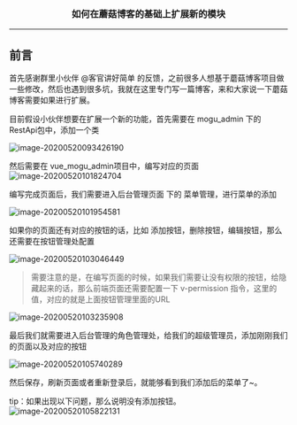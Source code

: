 

### <center>如何在蘑菇博客的基础上扩展新的模块
***
## 前言

首先感谢群里小伙伴 @客官讲好简单 的反馈，之前很多人想基于蘑菇博客项目做一些修改，然后也遇到很多坑，我就在这里专门写一篇博客，来和大家说一下蘑菇博客需要如果进行扩展。

目前假设小伙伴想要在扩展一个新的功能，首先需要在 mogu_admin 下的 RestApi包中，添加一个类

![image-20200520093426190](https://cdn.losey.top/blog/image-20200520093426190.png)

然后需要在 vue_mogu_admin项目中，编写对应的页面![image-20200520101824704](https://cdn.losey.top/blog/image-20200520101824704.png)

编写完成页面后，我们需要进入后台管理页面 下的 菜单管理，进行菜单的添加

![image-20200520101954581](https://cdn.losey.top/blog/image-20200520101954581.png)

如果你的页面还有对应的按钮的话，比如 添加按钮，删除按钮，编辑按钮，那么还需要在按钮管理处配置

![image-20200520103046449](https://cdn.losey.top/blog/image-20200520103046449.png)

> 需要注意的是，在编写页面的时候，如果我们需要让没有权限的按钮，给隐藏起来的话，那么前端页面还需要配置一下 v-permission 指令，这里的值，对应的就是上面按钮管理里面的URL

![image-20200520103235908](https://cdn.losey.top/blog/image-20200520103235908.png)

最后我们就需要进入后台管理的角色管理处，给我们的超级管理员，添加刚刚我们的页面以及对应的按钮

![image-20200520105740289](https://cdn.losey.top/blog/image-20200520105740289.png)

然后保存，刷新页面或者重新登录后，就能够看到我们添加后的菜单了~。

 tip：如果出现以下问题，那么说明没有添加按钮。![image-20200520105822131](https://cdn.losey.top/blog/image-20200520105822131.png)
